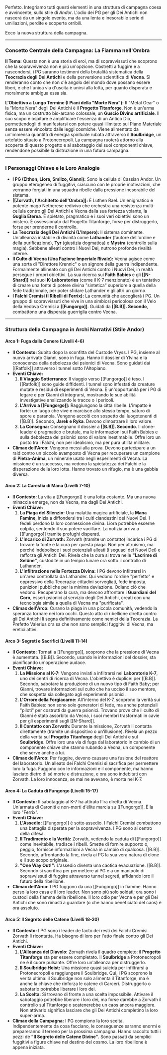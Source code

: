 Perfetto. Integriamo tutti questi elementi in una struttura di campagna coesa e avvincente, sullo stile di *Andor*. L'odio dei PG per gli Dei Antichi non nascerà da un singolo evento, ma da una lenta e inesorabile serie di umiliazioni, perdite e scoperte orribili.

Ecco la nuova struttura della campagna.

---

### **Concetto Centrale della Campagna: La Fiamma nell'Ombra**

**Il Tema:** Questa non è una storia di eroi, ma di sopravvissuti che scoprono che la sopravvivenza non è più un'opzione. Costretti a fuggire e a nascondersi, i PG saranno testimoni della brutalità sistematica della **Teocrazia degli Dei Antichi** e della perversione scientifica di **Vecna**. Si renderanno conto che non c'è angolo del mondo dove possano essere liberi, e che l'unica via d'uscita è unirsi alla lotta, per quanto disperata e moralmente ambigua essa sia.

**L'Obiettivo a Lungo Termine (I Piani della "Morte Nera"):** Il "Metal Gear" o la "Morte Nera" degli Dei Antichi è il **Progetto Titanforge**. Non è un'arma fisica, ma un costrutto bio-arcano colossale, un **Guscio Divino artificiale**. Il suo scopo è ospitare e amplificare l'essenza di un Antico Dio, permettendogli di manifestarsi con potere quasi illimitato sul Piano Materiale senza essere vincolato dalle leggi cosmiche. Viene alimentato da un'immensa quantità di energia spirituale rubata attraverso il **Soulbridge**, un artefatto situato a Protonecropoli. La campagna ruoterà attorno alla scoperta di questo progetto e al sabotaggio dei suoi componenti chiave, rendendone possibile la distruzione in una futura campagna.

---

### **I Personaggi Chiave e le Loro Analogie**

*   **I PG (Elthon, Liora, Smilzo, Gianni):** Sono la cellula di Cassian Andor. Un gruppo eterogeneo di fuggitivi, ciascuno con le proprie motivazioni, che verranno forgiati in una squadra ribelle dalla pressione inesorabile del sistema.
*   **[[Zorvath, l'Architetto dell'Ombra]]:** È Luthen Rael. Un enigmatico e potente mago Netherese redivivo che orchestra una resistenza multi-cellula contro gli Dei Antichi e Vecna dalla sua fortezza volante, la **Guglia Eterea**. È spietato, pragmatico e i suoi veri obiettivi sono un mistero. È ossessionato dal Progetto Titanforge, forse per distruggerlo, forse per prenderne il controllo.
*   **La Teocrazia degli Dei Antichi (L'Impero):** Il sistema dominante. Un'alleanza instabile di divinità come **Lathander** (fautore dell'ordine e della purificazione), **Tyr** (giustizia dogmatica) e **Mystra** (controllo sulla magia). Sebbene alleati contro i Nuovi Dei, nutrono profonde rivalità interne.
*   **Il Culto di Vecna (Una Fazione Imperiale Rivale):** Vecna agisce come una sorta di "Direttore Krennic" o un signore della guerra indipendente. Formalmente allineato con gli Dei Antichi contro i Nuovi Dei, in realtà persegue i propri obiettivi. La sua ricerca sui **Faith Babies** e gli **[[N-Shard]]** nei suoi **K-Laboratories** (come il K-7 menzionato) è un tentativo di creare una fonte di potere divina "sintetica" superiore a quella della fede tradizionale, per poter sfidare Lathander e gli altri un giorno.
*   **I Falchi Cremisi (I Ribelli di Ferrix):** La comunità che accoglierà i PG. Un gruppo di sopravvissuti che vive in una simbiosi pericolosa con il Velo della Vedova Cremisi a **[[Fungorgo]]**. Guidati da **[[B.B]]. Secondo**, combattono una disperata guerriglia contro Vecna.

---

### **Struttura della Campagna in Archi Narrativi (Stile Andor)**

#### **Arco 1: Fuga dalla Cenere (Livelli 4-6)**

*   **Il Contesto:** Subito dopo la sconfitta del Custode Vryss. I PG, insieme al nuovo arrivato Gianni, sono in fuga. Hanno il dossier di Ylvina e la conoscenza della debolezza dei psionici di Vecna. Sono guidati dai [[Ratfolk]] attraverso i tunnel sotto l'Altopiano.
*   **Eventi Chiave:**
    1.  **Il Viaggio Sotterraneo:** Il viaggio verso [[Fungorgo]] è teso. I [[Ratfolk]] sono guide diffidenti. I tunnel sono infestati da creature mutate e residui di esperimenti di Vecna. È un'opportunità per i PG di legare e per Gianni di integrarsi, mostrando le sue abilità investigative analizzando le tracce o i pericoli.
    2.  **L'Arrivo a [[Fungorgo]]:** Raggiungono la città ribelle. L'impatto è forte: un luogo che vive e marcisce allo stesso tempo, saturo di spore e paranoia. Vengono accolti con sospetto dai luogotenenti di [[B.B]]. Secondo, **Jarek e Ryka**. Devono dimostrare il loro valore.
    3.  **La Consegna:** Consegnano il dossier a **[[B.B]]. Secondo**. Il clone-leader è pragmatico e brutale, ma le informazioni sui Faith Babies e sulla debolezza dei psionici sono di valore inestimabile. Offre loro un posto tra i Falchi, non per idealismo, ma per pura utilità militare.
*   **Climax dell'Arco:** Vengono messi alla prova. Devono partecipare a un raid contro un piccolo avamposto di Vecna per recuperare un campione di **Pietra-Anima**, un minerale usato negli esperimenti di Vecna. La missione è un successo, ma vedono la spietatezza dei Falchi e la disperazione della loro lotta. Hanno trovato un rifugio, ma è una gabbia diversa.

#### **Arco 2: La Carestia di Mana (Livelli 7-10)**

*   **Il Contesto:** La vita a [[Fungorgo]] è una lotta costante. Ma una nuova minaccia emerge, non da Vecna, ma dagli Dei Antichi.
*   **Eventi Chiave:**
    1.  **La Piaga del Silenzio:** Una malattia magica artificiale, la **Mana Famine**, inizia a diffondersi tra i culti clandestini dei Nuovi Dei. I fedeli perdono la loro connessione divina. Liora potrebbe esserne colpita, sentendo il suo potere vacillare. La notizia arriva a [[Fungorgo]] tramite profughi disperati.
    2.  **L'Incarico di Zorvath:** Zorvath (tramite un contatto) incarica i PG di trovare la fonte e la cura per questa piaga. Non per altruismo, ma perché indebolisce i suoi potenziali alleati (i seguaci dei Nuovi Dei) e rafforza gli Antichi Dei. Rivela che la cura si trova nelle **"Lacrime di Selûne"**, custodite in un tempio lunare ora sotto il controllo di Lathander.
    3.  **L'Infiltrazione nella Fortezza Divina:** I PG devono infiltrarsi in un'area controllata da Lathander. Qui vedono l'ordine "perfetto" e oppressivo della Teocrazia: cittadini sorvegliati, fede imposta, punizioni pubbliche per la minima deviazione. Odiano ciò che vedono. Recuperano la cura, ma devono affrontare i **Guardiani del Coro**, esseri psionici al servizio degli Dei Antichi, creati con una tecnologia simile a quella di Vecna ma "purificata".
*   **Climax dell'Arco:** Curano la piaga in una piccola comunità, vedendo la speranza tornare nei loro occhi. Questo atto di ribellione diretta contro gli Dei Antichi li segna definitivamente come nemici della Teocrazia. La Prefetto Valerius ora sa che non sono semplici fuggitivi di Vecna, ma eretici attivi.

#### **Arco 3: Segreti e Sacrifici (Livelli 11-14)**

*   **Il Contesto:** Tornati a [[Fungorgo]], scoprono che la pressione di Vecna è aumentata. [[B.B]]. Secondo, usando le informazioni del dossier, sta pianificando un'operazione audace.
*   **Eventi Chiave:**
    1.  **La Missione al K-7:** Vengono inviati a infiltrarsi nel **Laboratorio K-7**, uno dei centri di ricerca di Vecna. L'obiettivo è duplice: per [[B.B]]. Secondo, sabotare la produzione di un nuovo tipo di Faith Baby; per Gianni, trovare informazioni sul culto che ha ucciso il suo mentore, che sospetta sia collegato agli esperimenti psionici.
    2.  **L'Orrore della Forgiacarne:** All'interno del K-7, scoprono la verità sui Faith Babies: non sono solo generatori di fede, ma anche potenziali "piloti" per costrutti da guerra psionici. Trovano prove che il culto di Gianni è stato assorbito da Vecna, i suoi membri trasformati in cavie per gli esperimenti sugli [[N-Shard]].
    3.  **Il Contatto con Zorvath:** Durante la missione, Zorvath li contatta direttamente (tramite un dispositivo o un'illusione). Rivela un pezzo della verità sul **Progetto Titanforge** degli Dei Antichi e sul **Soulbridge**. Offre loro una via di fuga dal laboratorio in cambio di un componente chiave che stanno rubando a Vecna, un componente che serve anche a lui.
*   **Climax dell'Arco:** Per fuggire, devono causare una fusione del reattore del laboratorio. Un alleato dei Falchi Cremisi si sacrifica per permettere loro la fuga. Fuggono con le informazioni e il componente, ma hanno lasciato dietro di sé morte e distruzione, e ora sono indebitati con Zorvath. La loro innocenza, se mai ne avevano, è morta nel K-7.

#### **Arco 4: La Caduta di Fungorgo (Livelli 15-17)**

*   **Il Contesto:** Il sabotaggio al K-7 ha attirato l'ira diretta di Vecna. Un'armata di Caroniti e non-morti d'élite marcia su [[Fungorgo]]. È la loro "Ferrix".
*   **Eventi Chiave:**
    1.  **L'Assedio:** [[Fungorgo]] è sotto assedio. I Falchi Cremisi combattono una battaglia disperata per la sopravvivenza. I PG sono al centro della difesa.
    2.  **Il Tradimento e la Verità:** Zorvath, vedendo la caduta di [[Fungorgo]] come inevitabile, tradisce i ribelli. Smette di fornire supporto o, peggio, fornisce informazioni a Vecna in cambio di qualcosa. [[B.B]]. Secondo, affrontando la fine, rivela ai PG la sua vera natura di clone e il suo scopo originale.
    3.  **"One Way Out!":** L'assedio diventa una caotica evacuazione. [[B.B]]. Secondo si sacrifica per permettere ai PG e a un manipolo di sopravvissuti di fuggire attraverso tunnel segreti, affidando loro il futuro della ribellione.
*   **Climax dell'Arco:** I PG fuggono da una [[Fungorgo]] in fiamme. Hanno perso la loro casa e il loro leader. Non sono più solo soldati; ora sono i custodi della fiamma della ribellione. Il loro odio per Vecna e per gli Dei Antichi che sono rimasti a guardare (o che hanno beneficiato del caos) è ora assoluto.

#### **Arco 5: Il Segreto delle Catene (Livelli 18-20)**

*   **Il Contesto:** I PG sono i leader de facto dei resti dei Falchi Cremisi. Zorvath li ricontatta. Ha bisogno di loro per l'atto finale contro gli Dei Antichi.
*   **Eventi Chiave:**
    1.  **L'Alleanza del Diavolo:** Zorvath rivela il quadro completo: il **Progetto Titanforge** sta per essere completato. Il **Soulbridge** a Protonecropoli ne è il cuore pulsante. Offre loro un'alleanza per distruggerlo.
    2.  **Il Soulbridge Heist:** Una missione quasi suicida per infiltrarsi a Protonecropoli e raggiungere il Soulbridge. Qui, i PG scoprono la verità ultima: il Soulbridge non solo alimenta il Titanforge, ma è anche la chiave che rinforza le catene di Carceri. Distruggerlo o sabotarlo potrebbe liberare i loro dei.
    3.  **La Scelta:** Si trovano di fronte a una scelta impossibile. Attivare il sabotaggio potrebbe liberare i loro dei, ma forse darebbe a Zorvath il controllo sul Titanforge o scatenerebbe un caos ancora maggiore. Non attivarlo significa lasciare che gli Dei Antichi completino la loro super-arma.
*   **Climax della Campagna:** I PG compiono la loro scelta. Indipendentemente da cosa facciano, le conseguenze saranno enormi e prepareranno il terreno per la prossima campagna. Hanno raccolto tutti i pezzi de **"Il Segreto delle Catene Divine"**. Sono passati da semplici fuggitivi a figure chiave nel destino del cosmo. La loro ribellione è appena iniziata.
